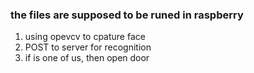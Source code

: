 ### the files are supposed to be runed in raspberry


1. using opevcv to cpature face
2. POST to server for recognition
3. if is one of us, then open door
